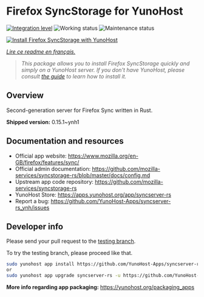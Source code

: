 <!--
N.B.: This README was automatically generated by https://github.com/YunoHost/apps/tree/master/tools/readme_generator
It shall NOT be edited by hand.
-->

# Firefox SyncStorage for YunoHost

[![Integration level](https://dash.yunohost.org/integration/syncserver-rs.svg)](https://dash.yunohost.org/appci/app/syncserver-rs) ![Working status](https://ci-apps.yunohost.org/ci/badges/syncserver-rs.status.svg) ![Maintenance status](https://ci-apps.yunohost.org/ci/badges/syncserver-rs.maintain.svg)

[![Install Firefox SyncStorage with YunoHost](https://install-app.yunohost.org/install-with-yunohost.svg)](https://install-app.yunohost.org/?app=syncserver-rs)

*[Lire ce readme en français.](./README_fr.md)*

> *This package allows you to install Firefox SyncStorage quickly and simply on a YunoHost server.
If you don't have YunoHost, please consult [the guide](https://yunohost.org/#/install) to learn how to install it.*

## Overview

Second-generation server for Firefox Sync written in Rust.


**Shipped version:** 0.15.1~ynh1
## Documentation and resources

* Official app website: <https://www.mozilla.org/en-GB/firefox/features/sync/>
* Official admin documentation: <https://github.com/mozilla-services/syncstorage-rs/blob/master/docs/config.md>
* Upstream app code repository: <https://github.com/mozilla-services/syncstorage-rs>
* YunoHost Store: <https://apps.yunohost.org/app/syncserver-rs>
* Report a bug: <https://github.com/YunoHost-Apps/syncserver-rs_ynh/issues>

## Developer info

Please send your pull request to the [testing branch](https://github.com/YunoHost-Apps/syncserver-rs_ynh/tree/testing).

To try the testing branch, please proceed like that.

``` bash
sudo yunohost app install https://github.com/YunoHost-Apps/syncserver-rs_ynh/tree/testing --debug
or
sudo yunohost app upgrade syncserver-rs -u https://github.com/YunoHost-Apps/syncserver-rs_ynh/tree/testing --debug
```

**More info regarding app packaging:** <https://yunohost.org/packaging_apps>